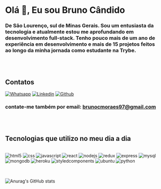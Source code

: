 # Olá 👋, Eu sou Bruno Cândido
### De São Lourenço, sul de Minas Gerais. Sou um entusiasta da tecnologia e atualmente estou me aprofundando em desenvolvimento full-stack. Tenho pouco mais de um ano de experiência em desenvolvimento e mais de 15 projetos feitos ao longo da minha jornada como estudante na Trybe.
<br/>
<br/>

## Contatos

[![Whatsapp](https://img.shields.io/badge/WhatsApp-25D366?style=for-the-badge&logo=whatsapp&logoColor=white)](https://api.whatsapp.com/send?phone=5535988196563&text=)
[![Linkedin](https://img.shields.io/badge/LinkedIn-0077B5?style=for-the-badge&logo=linkedin&logoColor=white)](https://www.linkedin.com/in/brunocandido-developer/)
[![Github](https://img.shields.io/badge/GitHub-100000?style=for-the-badge&logo=github&logoColor=white)](https://github.com/brunocdeveloper)
### contate-me também por email: brunocmoraes97@gmail.com


<br/>
<br/>


## Tecnologias que utilizo no meu dia a dia

<br>

<div style="display: inline_block">
  <img alt="html5" src="https://img.shields.io/badge/HTML5-E34F26?style=for-the-badge&logo=html5&logoColor=white"/>
  <img alt="css" src="https://img.shields.io/badge/CSS3-1572B6?style=for-the-badge&logo=css3&logoColor=white"/>
  <img alt="javascript" src="https://img.shields.io/badge/JavaScript-323330?style=for-the-badge&logo=javascript&logoColor=F7DF1E"/>
  <img alt="react" src="https://img.shields.io/badge/React-20232A?style=for-the-badge&logo=react&logoColor=61DAFB"/>
  <img alt="nodejs" src="https://img.shields.io/badge/Node.js-43853D?style=for-the-badge&logo=node.js&logoColor=white"/>
  <img alt="redux" src="https://img.shields.io/badge/Redux-593D88?style=for-the-badge&logo=redux&logoColor=white"/>
  <img alt="express" src="https://img.shields.io/badge/Express.js-404D59?style=for-the-badge"/>
  <img alt="mysql" src="https://img.shields.io/badge/MySQL-00000F?style=for-the-badge&logo=mysql&logoColor=white"/>
  <img alt="mongodb" src="https://img.shields.io/badge/MongoDB-4EA94B?style=for-the-badge&logo=mongodb&logoColor=white"/>
  <img alt="heroku" src="https://img.shields.io/badge/Heroku-430098?style=for-the-badge&logo=heroku&logoColor=white"/>
  <img alt="styledcomponents" src="https://img.shields.io/badge/styled--components-DB7093?style=for-the-badge&logo=styled-components&logoColor=white"/>
  <img alt="ubuntu" src="https://img.shields.io/badge/Ubuntu-E95420?style=for-the-badge&logo=ubuntu&logoColor=white"/>
  <img alt="python" src="https://img.shields.io/badge/Python-14354C?style=for-the-badge&logo=python&logoColor=white"/>
</div>

<br/>
<br/>

![Anurag's GitHub stats](https://github-readme-stats.vercel.app/api?username=brunocdeveloper&show_icons=true&theme=dracula)
